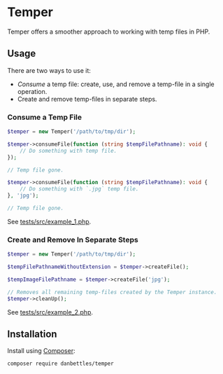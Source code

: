 # Temper

Temper offers a smoother approach to working with temp files in PHP.

## Usage

There are two ways to use it:
- *Consume* a temp file: create, use, and remove a temp-file in a single operation.
- Create and remove temp-files in separate steps.

### Consume a Temp File

```php
$temper = new Temper('/path/to/tmp/dir');

$temper->consumeFile(function (string $tempFilePathname): void {
    // Do something with temp file.
});

// Temp file gone.

$temper->consumeFile(function (string $tempFilePathname): void {
    // Do something with `.jpg` temp file.
}, 'jpg');

// Temp file gone.
```

See [tests/src/example_1.php](tests/src/example_1.php).

### Create and Remove In Separate Steps

```php
$temper = new Temper('/path/to/tmp/dir');

$tempFilePathnameWithoutExtension = $temper->createFile();

$tempImageFilePathname = $temper->createFile('jpg');

// Removes all remaining temp-files created by the Temper instance.
$temper->cleanUp();
```

See [tests/src/example_2.php](tests/src/example_2.php).

## Installation

Install using [Composer](https://getcomposer.org/):

```sh
composer require danbettles/temper
```
